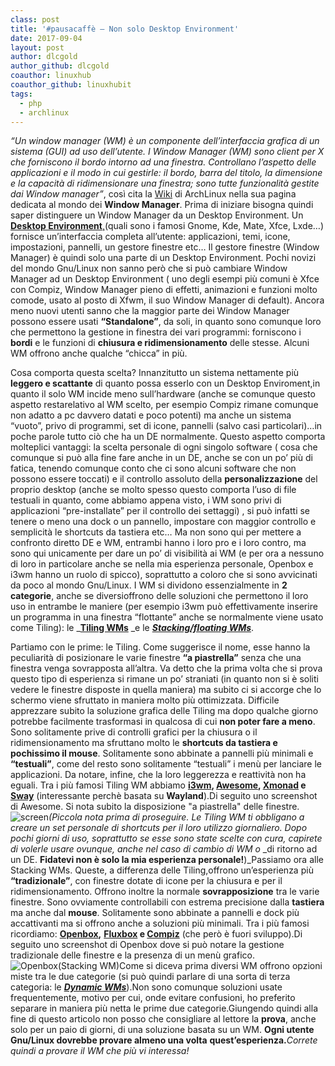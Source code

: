 ```yaml
---
class: post
title: '#pausacaffè – Non solo Desktop Environment'
date: 2017-09-04
layout: post
author: dlcgold
author_github: dlcgold
coauthor: linuxhub
coauthor_github: linuxhubit
tags:
  - php  
  - archlinux
---
```

_“Un window manager (WM) è un componente dell’interfaccia grafica di un_ _sistema (GUI) ad uso dell’utente. I Window Manager (WM) sono client per_ _X che forniscono il bordo intorno ad una finestra. Controllano l’aspetto_ _delle applicazioni e il modo in cui gestirle: il bordo, barra del_ _titolo, la dimensione e la capacità di ridimensionare una finestra; sono_ _tutte funzionalità gestite dai Window manager”_, così cita la [Wiki](https://wiki.archlinux.org/index.php/Window_manager_(Italiano)) di ArchLinux nella sua pagina dedicata al mondo dei **Window Manager**. Prima di iniziare bisogna quindi saper distinguere un Window Manager da un Desktop Environment. Un [**Desktop Environment**,](https://wiki.archlinux.org/index.php/Desktop_environment_(Italiano))(quali sono i famosi Gnome, Kde, Mate, Xfce, Lxde…) fornisce un’interfaccia completa all’utente: applicazioni, temi, icone, impostazioni, pannelli, un gestore finestre etc… Il gestore finestre (Window Manager) è quindi solo una parte di un Desktop Environment. Pochi novizi del mondo Gnu/Linux non sanno però che si può cambiare Window Manager ad un Desktop Environment ( uno degli esempi più comuni è Xfce con Compiz, Window Manager pieno di effetti, animazioni e funzioni molto comode, usato al posto di Xfwm, il suo Window Manager di default). Ancora meno nuovi utenti sanno che la maggior parte dei Window Manager possono essere usati **“Standalone”**, da soli, in quanto sono comunque loro che permettono la gestione in finestra dei vari programmi: forniscono i **bordi** e le funzioni di **chiusura e ridimensionamento** delle stesse. Alcuni WM offrono anche qualche “chicca” in più.

Cosa comporta questa scelta? Innanzitutto un sistema nettamente più **leggero e scattante** di quanto possa esserlo con un Desktop Enviroment,in quanto il solo WM incide meno sull’hardware (anche se comunque questo aspetto restarelativo al WM scelto, per esempio Compiz rimane comunque non adatto a pc davvero datati e poco potenti) ma anche un sistema “vuoto”, privo di programmi, set di icone, pannelli (salvo casi particolari)…in poche parole tutto ciò che ha un DE normalmente. Questo aspetto comporta molteplici vantaggi: la scelta personale di ogni singolo software ( cosa che comunque si può alla fine fare anche in un DE, anche se con un po’ più di fatica, tenendo comunque conto che ci sono alcuni software che non possono essere toccati) e il controllo assoluto della **personalizzazione** del proprio desktop (anche se molto spesso questo comporta l’uso di file testuali in quanto, come abbiamo appena visto, i WM sono privi di applicazioni “pre-installate” per il controllo dei settaggi) , si può infatti se tenere o meno una dock o un pannello, impostare con maggior controllo e semplicità le shortcuts da tastiera etc… Ma non sono qui per mettere a confronto diretto DE e WM, entrambi hanno i loro pro e i loro contro, ma sono qui unicamente per dare un po’ di visibilità ai WM (e per ora a nessuno di loro in particolare anche se nella mia esperienza personale, Openbox e i3wm hanno un ruolo di spicco), soprattutto a coloro che si sono avvicinati da poco al mondo Gnu/Linux. I WM si dividono essenzialmente in **2** **categorie**, anche se diversioffrono delle soluzioni che permettono il loro uso in entrambe le maniere (per esempio i3wm può effettivamente inserire un programma in una finestra “flottante” anche se normalmente viene usato come Tiling): le _**[Tiling WMs](https://wiki.archlinux.org/index.php/Category:Tiling_WMs)** _e le [_**Stacking/floating WMs**_](https://wiki.archlinux.org/index.php/Category:Stacking_WMs).

Partiamo con le prime: le Tiling. Come suggerisce il nome, esse hanno la peculiarità di posizionare le varie finestre **“a piastrella”** senza che una finestra venga sovrapposta all’altra. Va detto che la prima volta che si prova questo tipo di esperienza si rimane un po’ straniati (in quanto non si è soliti vedere le finestre disposte in quella maniera) ma subito ci si accorge che lo schermo viene sfruttato in maniera molto più ottimizzata. Difficile apprezzare subito la soluzione grafica delle Tiling ma dopo qualche giorno potrebbe facilmente trasformasi in qualcosa di cui **non poter fare a meno**. Sono solitamente prive di controlli grafici per la chiusura o il ridimensionamento ma sfruttano molto le **shortcuts da tastiera e pochissimo il mouse**. Solitamente sono abbinate a pannelli più minimali e **“testuali”**, come del resto sono solitamente “testuali” i menù per lanciare le applicazioni. Da notare, infine, che la loro leggerezza e reattività non ha eguali. Tra i più famosi Tiling WM abbiamo **[i3wm](https://i3wm.org/), [Awesome](https://awesomewm.org/), [Xmonad](http://xmonad.org/) e [Sway](http://swaywm.org/)** [](http://swaywm.org/) (interessante perchè basata su **Wayland**).Di seguito uno screenshot di Awesome. Si nota subito la disposizione "a piastrella" delle finestre.![screen](https://linuxhub.it/wordpress/wp-content/uploads/2017/09/screen.png)_(Piccola nota prima di proseguire. Le Tiling WM ti obbligano a creare un_ _set personale di shortcuts per il loro utilizzo giornaliero. Dopo pochi_ _giorni di uso, soprattutto se esse sono state scelte con cura, capirete_ _di volerle usare ovunque, anche nel caso di cambio di WM o_ _di ritorno ad un DE. **Fidatevi non è solo la mia esperienza personale!**)_Passiamo ora alle Stacking WMs. Queste, a differenza delle Tiling,offrono un’esperienza più **“tradizionale”**, con finestre dotate di icone per la chiusura e per il ridimensionamento. Offrono inoltre la normale **sovrapposizione** tra le varie finestre. Sono ovviamente controllabili con estrema precisione dalla **tastiera** ma anche dal **mouse**. Solitamente sono abbinate a pannelli e dock più accattivanti ma si offrono anche a soluzioni più minimali. Tra i più famosi ricordiamo: **[Openbox](http://openbox.org/wiki/Main_Page),** **[Fluxbox](http://fluxbox.org/) e [Compiz](http://www.compiz.org/)** (che però è fuori sviluppo).Di seguito uno screenshot di Openbox dove si può notare la gestione tradizionale delle finestre e la presenza di un menù grafico.![Openbox(Stacking WM)](https://dlcgoldlinux.files.wordpress.com/2017/09/openboxstacking-wm.png?w=676)Come si diceva prima diversi WM offrono opzioni miste tra le due categorie (si può quindi parlare di una sorta di terza categoria: le _**[Dynamic WMs](https://wiki.archlinux.org/index.php/Category:Dynamic_WMs)**_).Non sono comunque soluzioni usate frequentemente, motivo per cui, onde evitare confusioni, ho preferito separare in maniera più netta le prime due categorie.Giungendo quindi alla fine di questo articolo non posso che consigliare al lettore la **prova**, anche solo per un paio di giorni, di una soluzione basata su un WM. **Ogni utente Gnu/Linux dovrebbe provare almeno una volta** **quest’esperienza.**_Correte quindi a provare il WM che più vi interessa!_